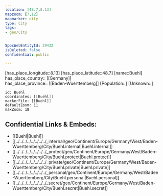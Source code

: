 ```yaml
---
location: [48.7,8.13] 
mapzoom: [7,12] 
mapmarker: city 
type: City
tags:
- geo/City


SpocWebEntityId: 29432
isDeleted: false
confidential: public

---
```

[has_place_longitude::8.13] 
[has_place_latitude::48.7] 
[name::Buehl] 
has_place_country:: [[Germany]]  
has_place_province:: [[Baden-Wuerttemberg]] 
[Population::] 
[Unknown::] 


```leaflet
id: Buehl
coordinates: [[Buehl]] 
markerFile: [[Buehl]] 
defaultZoom: 11 
maxZoom: 18
```


## Confidential Links & Embeds: 
- [[Buehl|Buehl]]  
- [[../../../../../../../../_internal/geo/Continent/Europe/Germany/West/Baden-Wuerttemberg/City/Buehl.internal|Buehl.internal]] 
- [[../../../../../../../../_protect/geo/Continent/Europe/Germany/West/Baden-Wuerttemberg/City/Buehl.protect|Buehl.protect]] 
- [[../../../../../../../../_private/geo/Continent/Europe/Germany/West/Baden-Wuerttemberg/City/Buehl.private|Buehl.private]] 
- [[../../../../../../../../_personal/geo/Continent/Europe/Germany/West/Baden-Wuerttemberg/City/Buehl.personal|Buehl.personal]] 
- [[../../../../../../../../_secret/geo/Continent/Europe/Germany/West/Baden-Wuerttemberg/City/Buehl.secret|Buehl.secret]] 
